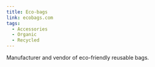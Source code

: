 ```yaml
---
title: Eco-bags
link: ecobags.com
tags:
  - Accessories
  - Organic
  - Recycled
---
```

Manufacturer and vendor of eco-friendly reusable bags.